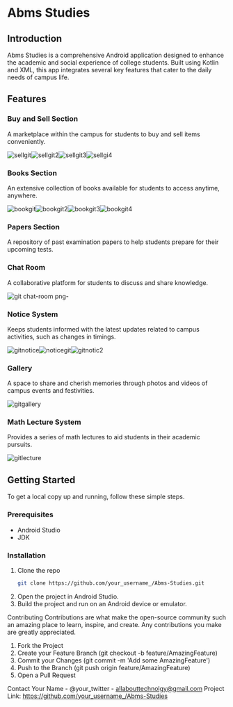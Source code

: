 # Abms Studies

## Introduction
Abms Studies is a comprehensive Android application designed to enhance the academic and social experience of college students. Built using Kotlin and XML, this app integrates several key features that cater to the daily needs of campus life.

## Features

### Buy and Sell Section
A marketplace within the campus for students to buy and sell items conveniently.

![sellgit](https://github.com/Aban3049/AbmsStudies/assets/157634467/0a21308d-6ed1-4669-a283-6cc3e5f3d72e)![sellgit2](https://github.com/Aban3049/AbmsStudies/assets/157634467/0d6a7bc4-5a4b-4332-9009-ba83959daa79)![sellgit3](https://github.com/Aban3049/AbmsStudies/assets/157634467/07aa0647-ebb9-4fcf-a1d9-a2c367fc48c7)![sellgi4](https://github.com/Aban3049/AbmsStudies/assets/157634467/e5432c91-d4a4-40ec-8329-b1e7cc4f3548)


### Books Section
An extensive collection of books available for students to access anytime, anywhere.

![bookgit](https://github.com/Aban3049/AbmsStudies/assets/157634467/92e4dde9-261b-46d4-84d3-62225435cbc3)![bookgit2](https://github.com/Aban3049/AbmsStudies/assets/157634467/f152444c-9a3f-4d80-8cc1-60b6787e6957)![bookgit3](https://github.com/Aban3049/AbmsStudies/assets/157634467/646989f2-63eb-4663-a73c-8581a240e283)![bookgit4](https://github.com/Aban3049/AbmsStudies/assets/157634467/d4306415-a1fb-4c55-aa4e-8c060bedbcab)


### Papers Section
A repository of past examination papers to help students prepare for their upcoming tests.

### Chat Room
A collaborative platform for students to discuss and share knowledge.

![git chat-room png-](https://github.com/Aban3049/AbmsStudies/assets/157634467/69ba8dc1-e332-422d-a899-1880b87abf2f)

### Notice System
Keeps students informed with the latest updates related to campus activities, such as changes in timings.

![gitnotice](https://github.com/Aban3049/AbmsStudies/assets/157634467/8a54c67e-b106-467b-beb3-452881ffdbf6)![noticegit](https://github.com/Aban3049/AbmsStudies/assets/157634467/054645bd-1246-4630-b9e8-18b3d9f98149)![gitnotic2](https://github.com/Aban3049/AbmsStudies/assets/157634467/f870c9b6-aded-4091-8373-f4ae4c1e8050)



### Gallery
A space to share and cherish memories through photos and videos of campus events and festivities.

![gitgallery](https://github.com/Aban3049/AbmsStudies/assets/157634467/a961930c-2009-489c-8e49-eb7a6d26e979)


### Math Lecture System
Provides a series of math lectures to aid students in their academic pursuits.

![gitlecture](https://github.com/Aban3049/AbmsStudies/assets/157634467/acaf958b-b615-453b-8a0b-e9bbc0021e77)


## Getting Started
To get a local copy up and running, follow these simple steps.

### Prerequisites
- Android Studio
- JDK

### Installation
1. Clone the repo
   ```sh
   git clone https://github.com/your_username_/Abms-Studies.git

2. Open the project in Android Studio.
3. Build the project and run on an Android device or emulator.

Contributing
Contributions are what make the open-source community such an amazing place to learn, inspire, and create. Any contributions you make are greatly appreciated.
1. Fork the Project
2. Create your Feature Branch (git checkout -b feature/AmazingFeature)
3. Commit your Changes (git commit -m 'Add some AmazingFeature')
4. Push to the Branch (git push origin feature/AmazingFeature)
5. Open a Pull Request

Contact
Your Name - @your_twitter - allabouttechnolgy@gmail.com
Project Link: https://github.com/your_username_/Abms-Studies
